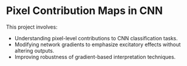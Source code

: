 # Pixel Contribution Maps in CNN

This project involves:

- Understanding pixel-level contributions to CNN classification tasks.
- Modifying network gradients to emphasize excitatory effects without altering outputs.
- Improving robustness of gradient-based interpretation techniques.
